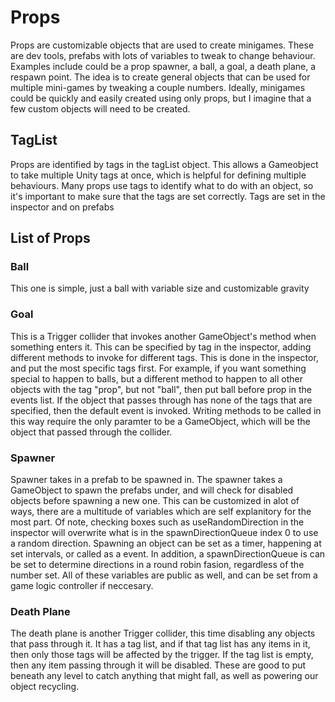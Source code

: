 # Props
Props are customizable objects that are used to create minigames. These are dev tools, prefabs with lots of variables to tweak to change behaviour. Examples include could be a prop spawner, a ball, a goal, a death plane, a respawn point. The idea is to create general objects that can be used for multiple mini-games by tweaking a couple numbers. Ideally, minigames could be quickly and easily created using only props, but I imagine that a few custom objects will need to be created.

## TagList
Props are identified by tags in the tagList object. This allows a Gameobject to take multiple Unity tags at once, which is helpful for defining multiple behaviours. Many props use tags to identify what to do with an object, so it's important to make sure that the tags are set correctly. Tags are set in the inspector and on prefabs

## List of Props
### Ball
This one is simple, just a ball with variable size and customizable gravity

### Goal
This is a Trigger collider that invokes another GameObject's method when something enters it. This can be specified by tag in the inspector, adding different methods to invoke for different tags. This is done in the inspector, and put the most specific tags first. For example, if you want something special to happen to balls, but a different method to happen to all other objects with the tag "prop", but not "ball", then put ball before prop in the events list. If the object that passes through has none of the tags that are specified, then the default event is invoked. Writing methods to be called in this way require the only paramter to be a GameObject, which will be the object that passed through the collider.

### Spawner
Spawner takes in a prefab to be spawned in. The spawner takes a GameObject to spawn the prefabs under, and will check for disabled objects before spawning a new one. This can be customized in alot of ways, there are a multitude of variables which are self explanitory for the most part. Of note, checking boxes such as useRandomDirection in the inspector will overwrite what is in the spawnDirectionQueue index 0 to use a random direction. Spawning an object can be set as a timer, happening at set intervals, or called as a event. In addition, a spawnDirectionQueue is can be set to determine directions in a round robin fasion, regardless of the number set. All of these variables are public as well, and can be set from a game logic controller if neccesary.

### Death Plane
The death plane is another Trigger collider, this time disabling any objects that pass through it. It has a tag list, and if that tag list has any items in it, then only those tags will be affected by the trigger. If the tag list is empty, then any item passing through it will be disabled. These are good to put beneath any level to catch anything that might fall, as well as powering our object recycling.